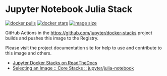 # Jupyter Notebook Julia Stack

[![docker pulls](https://img.shields.io/docker/pulls/jupyter/julia-notebook.svg)](https://hub.docker.com/r/jupyter/julia-notebook/)
[![docker stars](https://img.shields.io/docker/stars/jupyter/julia-notebook.svg)](https://hub.docker.com/r/jupyter/julia-notebook/)
[![image size](https://img.shields.io/docker/image-size/jupyter/julia-notebook/latest)](https://hub.docker.com/r/jupyter/julia-notebook/ "jupyter/julia-notebook image size")

GitHub Actions in the <https://github.com/jupyter/docker-stacks> project builds and pushes this image to the Registry.

Please visit the project documentation site for help to use and contribute to this image and others.

- [Jupyter Docker Stacks on ReadTheDocs](https://jupyter-docker-stacks.readthedocs.io/en/latest/index.html)
- [Selecting an Image :: Core Stacks :: jupyter/julia-notebook](https://jupyter-docker-stacks.readthedocs.io/en/latest/using/selecting.html#jupyter-julia-notebook)
